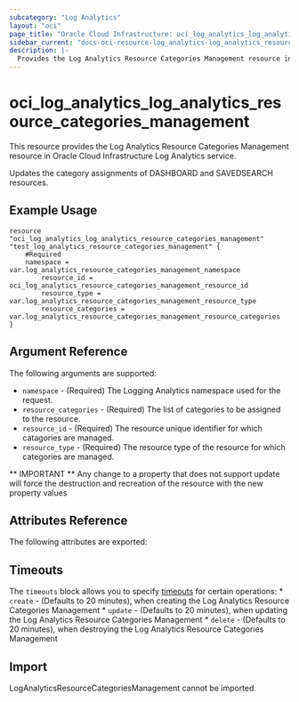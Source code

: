 ```yaml
---
subcategory: "Log Analytics"
layout: "oci"
page_title: "Oracle Cloud Infrastructure: oci_log_analytics_log_analytics_resource_categories_management"
sidebar_current: "docs-oci-resource-log_analytics-log_analytics_resource_categories_management"
description: |-
  Provides the Log Analytics Resource Categories Management resource in Oracle Cloud Infrastructure Log Analytics service
---
```


# oci_log_analytics_log_analytics_resource_categories_management
This resource provides the Log Analytics Resource Categories Management resource in Oracle Cloud Infrastructure Log Analytics service.

Updates the category assignments of DASHBOARD and SAVEDSEARCH resources.


## Example Usage

```hcl
resource "oci_log_analytics_log_analytics_resource_categories_management" "test_log_analytics_resource_categories_management" {
	#Required
	namespace = var.log_analytics_resource_categories_management_namespace
        resource_id = oci_log_analytics_resource_categories_management_resource_id
        resource_type = var.log_analytics_resource_categories_management_resource_type
        resource_categories = var.log_analytics_resource_categories_management_resource_categories
}
```

## Argument Reference

The following arguments are supported:

* `namespace` - (Required) The Logging Analytics namespace used for the request.
* `resource_categories` - (Required) The list of categories to be assigned to the resource.
* `resource_id` - (Required) The resource unique identifier for which catagories are managed.
* `resource_type` - (Required) The resource type of the resource for which categories are managed. 


** IMPORTANT **
Any change to a property that does not support update will force the destruction and recreation of the resource with the new property values

## Attributes Reference

The following attributes are exported:


## Timeouts

The `timeouts` block allows you to specify [timeouts](https://registry.terraform.io/providers/hashicorp/oci/latest/docs/guides/changing_timeouts) for certain operations:
	* `create` - (Defaults to 20 minutes), when creating the Log Analytics Resource Categories Management
	* `update` - (Defaults to 20 minutes), when updating the Log Analytics Resource Categories Management
	* `delete` - (Defaults to 20 minutes), when destroying the Log Analytics Resource Categories Management


## Import

LogAnalyticsResourceCategoriesManagement cannot be imported.

